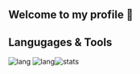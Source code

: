 ## Welcome to my profile 👋
<!-- [![Discord Presence](https://lanyard.cnrad.dev/api/758717520525000794?bg=121613&showDisplayName=true&hideStatus=true&borderRadius=8px)](https://oneheka.com/) -->
## Langugages & Tools
<div style='display: flex; flex-diraction: column'>
  <div>
    <img src='https://shields.io/badge/-TypeScript-090909?style=for-the-badge&logo=typescript' alt='lang'>
    <img src='https://shields.io/badge/-TypeScript-090909?style=for-the-badge&logo=typescript' alt='lang'>
  </div>
  <div>
    <img src='https://github-readme-stats.vercel.app/api/top-langs/?username=oneheka&layout=compact&theme=merko' alt='stats'>
  </div>
</div>
